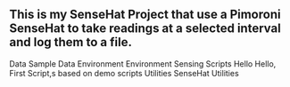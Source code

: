 This is my SenseHat Project that use a Pimoroni SenseHat to take
  readings at a selected interval and log them to a file.
----------------------------------------------------------------
  Data          Sample Data
  Environment   Environment Sensing Scripts
  Hello         Hello, First Script,s based on demo scripts
  Utilities     SenseHat Utilities
